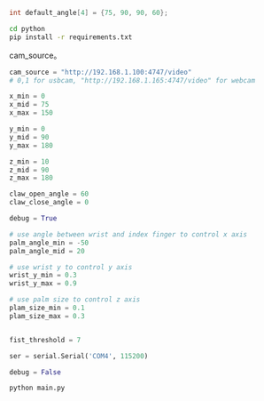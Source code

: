 




```c++
int default_angle[4] = {75, 90, 90, 60};
```

```bash
cd python
pip install -r requirements.txt
```



  cam_source。
 ```python
cam_source = "http://192.168.1.100:4747/video"
# 0,1 for usbcam, "http://192.168.1.165:4747/video" for webcam
 ```


```python
x_min = 0
x_mid = 75
x_max = 150

y_min = 0
y_mid = 90
y_max = 180

z_min = 10
z_mid = 90
z_max = 180

claw_open_angle = 60
claw_close_angle = 0
```


```python
debug = True
```

```python
# use angle between wrist and index finger to control x axis
palm_angle_min = -50
palm_angle_mid = 20

# use wrist y to control y axis
wrist_y_min = 0.3
wrist_y_max = 0.9

# use palm size to control z axis
plam_size_min = 0.1
plam_size_max = 0.3


fist_threshold = 7
```


```python
ser = serial.Serial('COM4', 115200)
```

```python
debug = False
```

```bash
python main.py
```